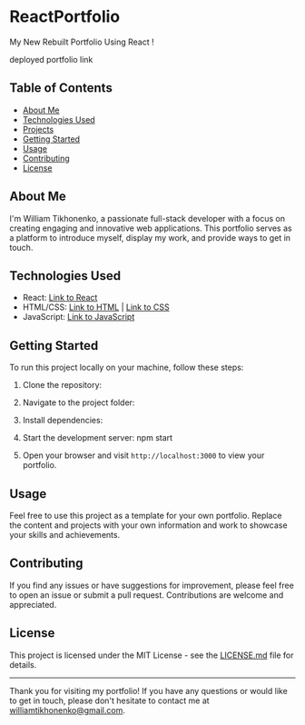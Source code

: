 # ReactPortfolio
My New Rebuilt Portfolio Using React !

deployed portfolio link
## Table of Contents

- [About Me](#about-me)
- [Technologies Used](#technologies-used)
- [Projects](#projects)
- [Getting Started](#getting-started)
- [Usage](#usage)
- [Contributing](#contributing)
- [License](#license)

## About Me

I'm William Tikhonenko, a passionate full-stack developer with a focus on creating engaging and innovative web applications. This portfolio serves as a platform to introduce myself, display my work, and provide ways to get in touch.

## Technologies Used

- React: [Link to React](https://reactjs.org/)
- HTML/CSS: [Link to HTML](https://developer.mozilla.org/en-US/docs/Web/HTML) | [Link to CSS](https://developer.mozilla.org/en-US/docs/Web/CSS)
- JavaScript: [Link to JavaScript](https://developer.mozilla.org/en-US/docs/Web/JavaScript)

## Getting Started

To run this project locally on your machine, follow these steps:

1. Clone the repository:


2. Navigate to the project folder:


3. Install dependencies:


4. Start the development server: npm start


5. Open your browser and visit `http://localhost:3000` to view your portfolio.

## Usage

Feel free to use this project as a template for your own portfolio. Replace the content and projects with your own information and work to showcase your skills and achievements.

## Contributing

If you find any issues or have suggestions for improvement, please feel free to open an issue or submit a pull request. Contributions are welcome and appreciated.

## License

This project is licensed under the MIT License - see the [LICENSE.md](LICENSE.md) file for details.

---

Thank you for visiting my portfolio! If you have any questions or would like to get in touch, please don't hesitate to contact me at [williamtikhonenko@gmail.com](mailto:williamtikhonenko@gmail.com).



